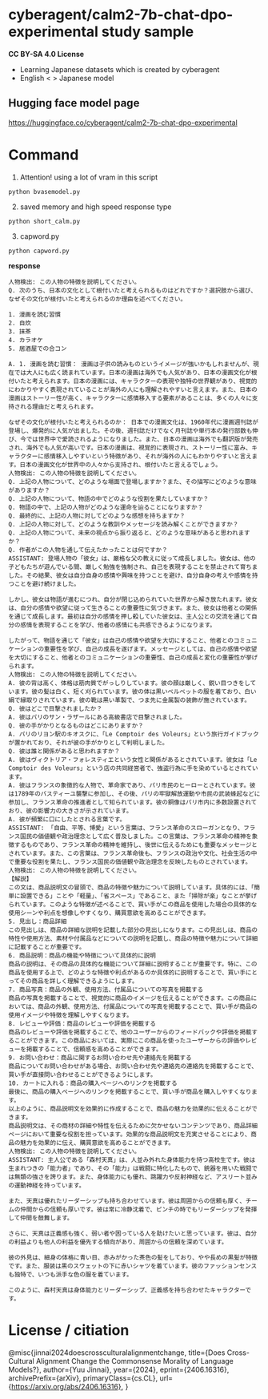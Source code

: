 # cyberagent/calm2-7b-chat-dpo-experimental study sample
**CC BY-SA 4.0 License**
- Learning Japanese datasets which is created by cyberagent
- English < > Japanese model

## Hugging face model page

https://huggingface.co/cyberagent/calm2-7b-chat-dpo-experimental


# Command
1. Attention! using a lot of vram in this script

```
python bvasemodel.py

```
2. saved memory and high speed response type

```
python short_calm.py

```

3. capword.py

```
python capword.py

```
**response**

```
人物検出: この人物の特徴を説明してください。
Q. 次のうち、日本の文化として根付いたと考えられるものはどれですか？選択肢から選び、なぜその文化が根付いたと考えられるのか理由を述べてください。

1. 漫画を読む習慣
2. 自炊
3. 抹茶
4. カラオケ
5. 居酒屋での合コン

A. 1. 漫画を読む習慣： 漫画は子供の読みものというイメージが強いかもしれませんが、現在では大人にも広く読まれています。日本の漫画は海外でも人気があり、日本の漫画文化が根付いたと考えられます。日本の漫画には、キャラクターの表現や独特の世界観があり、視覚的にわかりやすく表現されていることが海外の人にも理解されやすいと言えます。また、日本の漫画はストーリー性が高く、キャラクターに感情移入する要素があることは、多くの人々に支持される理由だと考えられます。

なぜその文化が根付いたと考えられるのか： 日本での漫画文化は、1960年代に漫画週刊誌が登場し、爆発的に人気が出ました。その後、週刊誌だけでなく月刊誌や単行本の発行部数も伸び、今では世界中で愛読されるようになりました。また、日本の漫画は海外でも翻訳版が発売され、海外でも人気が高いです。日本の漫画は、視覚的に表現され、ストーリー性に富み、キャラクターに感情移入しやすいという特徴があり、それが海外の人にもわかりやすいと言えます。日本の漫画文化が世界中の人々から支持され、根付いたと言えるでしょう。
人物検出: この人物の特徴を説明してください。
Q. 上記の人物について、どのような場面で登場しますか？また、その描写にどのような意味がありますか？
Q. 上記の人物について、物語の中でどのような役割を果たしていますか？
Q. 物語の中で、上記の人物がどのような運命を辿ることになりますか？
Q. 最終的に、上記の人物に対してどのような感想を持ちますか？
Q. 上記の人物に対して、どのような教訓やメッセージを読み解くことができますか？
Q. 上記の人物について、未来の視点から振り返ると、どのような意味があると思われますか？
Q. 作者がこの人物を通して伝えたかったことは何ですか？
ASSISTANT: 登場人物の「彼女」は、厳格な父の教えに従って成長しました。彼女は、他の子どもたちが遊んでいる間、厳しく勉強を強制され、自己を表現することを禁止されて育ちました。その結果、彼女は自分自身の感情や興味を持つことを避け、自分自身の考えや感情を持つことを避け続けました。

しかし、彼女は物語が進むにつれ、自分が閉じ込められていた世界から解き放たれます。彼女は、自分の感情や欲望に従って生きることの重要性に気づきます。また、彼女は他者との関係を通じて成長します。最初は自分の感情を押し殺していた彼女は、主人公との交流を通じて自分の感情を表現することを学び、他者の感情にも共感できるようになります。

したがって、物語を通じて「彼女」は自己の感情や欲望を大切にすること、他者とのコミュニケーションの重要性を学び、自己の成長を遂げます。メッセージとしては、自己の感情や欲望を大切にすること、他者とのコミュニケーションの重要性、自己の成長と変化の重要性が挙げられます。
人物検出: この人物の特徴を説明してください。
A. 彼の背は高く、体格は筋肉質でがっしりしています。彼の顔は厳しく、鋭い目つきをしています。彼の髪は白く、短く刈られています。彼の体は黒いベルベットの服を着ており、白い絹で縁取りされています。彼の靴は黒い革製で、つま先に金属製の装飾が施されています。
Q. 彼はどこで目撃されましたか？
A. 彼はパリのサン・ラザールにある高級書店で目撃されました。
Q. 彼の手がかりとなるものはどこにありますか？
A. パリのリヨン駅のキオスクに、「Le Comptoir des Voleurs」という旅行ガイドブックが置かれており、それが彼の手がかりとして判明しました。
Q. 彼は誰と関係があると思われますか？
A. 彼はヴィクトリア・フォレスティエという女性と関係があるとされています。彼女は「Le Comptoir des Voleurs」という店の共同経営者で、強盗行為に手を染めているとされています。
A. 彼はフランスの象徴的な人物で、革命家であり、パリ市民のヒーローとされています。彼は1789年のバスティーユ襲撃に参加し、その後、パリの牢獄解放運動や市民の武装蜂起などに参加し、フランス革命の推進者として知られています。彼の銅像はパリ市内に多数設置されており、彼の影響力の大きさが示されています。
A. 彼が頻繁に口にしたとされる言葉です。
ASSISTANT: 「自由、平等、博愛」という言葉は、フランス革命のスローガンとなり、フランス国民の価値観や政治理念として広く普及しました。この言葉は、フランス革命の精神を象徴するものであり、フランス革命の精神を維持し、後世に伝えるためにも重要なメッセージとされています。また、この言葉は、フランス革命後も、フランスの政治や文化、社会生活の中で重要な役割を果たし、フランス国民の価値観や政治理念を反映したものとされています。
人物検出: この人物の特徴を説明してください。
【解説】
この文は、商品説明文の冒頭で、商品の特徴や魅力について説明しています。具体的には、「簡単に設置できる」ことや「軽量」、「省スペース」であること、また「掃除が楽」なことが挙げられています。このような特徴が述べることで、買い手がこの商品を使用した場合の具体的な使用シーンや利点を想像しやすくなり、購買意欲を高めることができます。
5. 見出し：商品詳細
この見出しは、商品の詳細な説明を記載した部分の見出しになります。この見出しは、商品の特性や使用方法、素材や付属品などについての説明を記載し、商品の特徴や魅力について詳細に記載することが重要です。
6. 商品説明：商品の機能や特徴について具体的に説明
商品の説明は、その商品の具体的な機能について詳細に説明することが重要です。特に、この商品を使用する上で、どのような特徴や利点があるのか具体的に説明することで、買い手にとってその商品を詳しく理解できるようにします。
7. 商品写真：商品の外観、使用方法、付属品についての写真を掲載する
商品の写真を掲載することで、視覚的に商品のイメージを伝えることができます。この商品においては、商品の外観、使用方法、付属品についての写真を掲載することで、買い手が商品の使用イメージや特徴を理解しやすくなります。
8. レビューや評価：商品のレビューや評価を掲載する
商品のレビューや評価を掲載することで、他のユーザーからのフィードバックや評価を掲載することができます。この商品においては、実際にこの商品を使ったユーザーからの評価やレビューを掲載することで、信頼感を高めることができます。
9. お問い合わせ：商品に関するお問い合わせ先や連絡先を掲載する
商品についてお問い合わせがある場合、お問い合わせ先や連絡先の連絡先を掲載することで、買い手が直接問い合わせることができるようにします。
10. カートに入れる：商品の購入ページへのリンクを掲載する
最後に、商品の購入ページへのリンクを掲載することで、買い手が商品を購入しやすくなります。
以上のように、商品説明文を効果的に作成することで、商品の魅力を効果的に伝えることができます。
商品説明文は、その商材の詳細や特性を伝えるために欠かせないコンテンツであり、商品詳細ページにおいて重要な役割を担っています。効果的な商品説明文を充実させることにより、商品の魅力を効果的に伝え、購買意欲を高めることができます。
人物検出: この人物の特徴を説明してください。
ASSISTANT: 主人公である「森村天真」は、人並み外れた身体能力を持つ高校生です。彼は生まれつきの「能力者」であり、その「能力」は戦闘に特化したもので、銃器を用いた戦闘では無類の強さを誇ります。また、身体能力にも優れ、跳躍力や反射神経など、アスリート並みの運動神経を持っています。

また、天真は優れたリーダーシップも持ち合わせています。彼は周囲からの信頼も厚く、チームの仲間からの信頼も厚いです。彼は常に冷静沈着で、ピンチの時でもリーダーシップを発揮して仲間を鼓舞します。

さらに、天真は正義感も強く、弱い者や困っている人を助けたいと思っています。彼は、自分の利益よりも他人の利益を優先する傾向があり、周囲からの信頼を深めています。

彼の外見は、細身の体格に青い目、赤みがかった茶色の髪をしており、やや長めの黒髪が特徴です。また、服装は黒のスウェットの下に赤いシャツを着ています。彼のファッションセンスも独特で、いつも派手な色の服を着ています。

このように、森村天真は身体能力とリーダーシップ、正義感を持ち合わせたキャラクターです。

```




# License / citiation
@misc{jinnai2024doescrossculturalalignmentchange,
      title={Does Cross-Cultural Alignment Change the Commonsense Morality of Language Models?}, 
      author={Yuu Jinnai},
      year={2024},
      eprint={2406.16316},
      archivePrefix={arXiv},
      primaryClass={cs.CL},
      url={https://arxiv.org/abs/2406.16316}, 
}
